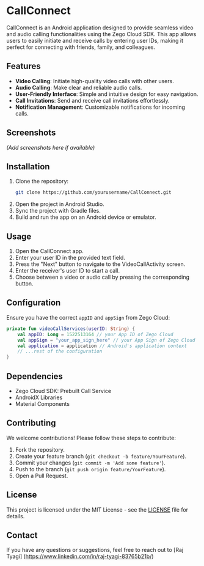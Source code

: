 # CallConnect

CallConnect is an Android application designed to provide seamless video and audio calling functionalities using the Zego Cloud SDK. This app allows users to easily initiate and receive calls by entering user IDs, making it perfect for connecting with friends, family, and colleagues.

## Features

- **Video Calling**: Initiate high-quality video calls with other users.
- **Audio Calling**: Make clear and reliable audio calls.
- **User-Friendly Interface**: Simple and intuitive design for easy navigation.
- **Call Invitations**: Send and receive call invitations effortlessly.
- **Notification Management**: Customizable notifications for incoming calls.

## Screenshots

*(Add screenshots here if available)*

## Installation

1. Clone the repository:
   ```sh
   git clone https://github.com/yourusername/CallConnect.git
   ```
2. Open the project in Android Studio.
3. Sync the project with Gradle files.
4. Build and run the app on an Android device or emulator.

## Usage

1. Open the CallConnect app.
2. Enter your user ID in the provided text field.
3. Press the "Next" button to navigate to the VideoCallActivity screen.
4. Enter the receiver's user ID to start a call.
5. Choose between a video or audio call by pressing the corresponding button.

## Configuration

Ensure you have the correct `appID` and `appSign` from Zego Cloud:

```kotlin
private fun videoCallServices(userID: String) {
    val appID: Long = 1522513164 // your App ID of Zego Cloud
    val appSign = "your_app_sign_here" // your App Sign of Zego Cloud
    val application = application // Android's application context
    // ...rest of the configuration
}
```

## Dependencies

- Zego Cloud SDK: Prebuilt Call Service
- AndroidX Libraries
- Material Components

## Contributing

We welcome contributions! Please follow these steps to contribute:

1. Fork the repository.
2. Create your feature branch (`git checkout -b feature/YourFeature`).
3. Commit your changes (`git commit -m 'Add some feature'`).
4. Push to the branch (`git push origin feature/YourFeature`).
5. Open a Pull Request.

## License

This project is licensed under the MIT License - see the [LICENSE](LICENSE) file for details.

## Contact

If you have any questions or suggestions, feel free to reach out to [Raj Tyagi] (https://www.linkedin.com/in/raj-tyagi-83765b21b/)

